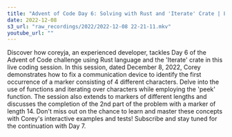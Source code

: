 ```yaml
---
title: "Advent of Code Day 6: Solving with Rust and 'Iterate' Crate | Live Coding Session with Coreyja"
date: 2022-12-08
s3_url: "raw_recordings/2022/2022-12-08 22-21-11.mkv"
youtube_url: ""
---
```


Discover how coreyja, an experienced developer, tackles Day 6 of the Advent of Code challenge using Rust language and the 'Iterate' crate in this live coding session. In this session, dated December 8, 2022, Corey demonstrates how to fix a communication device to identify the first occurrence of a marker consisting of 4 different characters. Delve into the use of functions and iterating over characters while employing the 'peek' function. The session also extends to markers of different lengths and discusses the completion of the 2nd part of the problem with a marker of length 14. Don't miss out on the chance to learn and master these concepts with Corey's interactive examples and tests! Subscribe and stay tuned for the continuation with Day 7.
